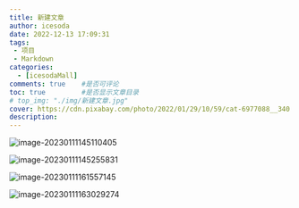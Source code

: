 ```yaml
---
title: 新建文章
author: icesoda
date: 2022-12-13 17:09:31
tags:
 - 项目
 - Markdown
categories: 
  - [icesodaMall]
comments: true    #是否可评论
toc: true         #是否显示文章目录
# top_img: "./img/新建文章.jpg"
cover: https://cdn.pixabay.com/photo/2022/01/29/10/59/cat-6977088__340.jpg
description:
---
```


![image-20230111145110405](https://icesoda-picgo.oss-cn-beijing.aliyuncs.com/img/image-20230111145110405.png)

![image-20230111145255831](upload\image-20230111145255831.png)

![image-20230111161557145](https://icesoda-picgo.oss-cn-beijing.aliyuncs.com/img/image-20230111161557145.png)

![image-20230111163029274](upload\image-20230111163029274.png)

